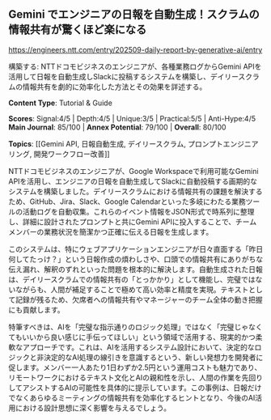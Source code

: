 ## Gemini でエンジニアの日報を自動生成！スクラムの情報共有が驚くほど楽になる

https://engineers.ntt.com/entry/202509-daily-report-by-generative-ai/entry

構築する: NTTドコモビジネスのエンジニアが、各種業務ログからGemini APIを活用して日報を自動生成しSlackに投稿するシステムを構築し、デイリースクラムの情報共有を劇的に効率化した方法とその効果を詳述する。

**Content Type**: Tutorial & Guide

**Scores**: Signal:4/5 | Depth:4/5 | Unique:3/5 | Practical:5/5 | Anti-Hype:4/5
**Main Journal**: 85/100 | **Annex Potential**: 79/100 | **Overall**: 80/100

**Topics**: [[Gemini API, 日報自動生成, デイリースクラム, プロンプトエンジニアリング, 開発ワークフロー改善]]

NTTドコモビジネスのエンジニアが、Google Workspaceで利用可能なGemini APIを活用し、エンジニアの日報を自動生成してSlackに自動投稿する画期的なシステムを構築しました。デイリースクラムにおける情報共有の課題を解決するため、GitHub、Jira、Slack、Google Calendarといった多岐にわたる業務ツールの活動ログを自動収集。これらのイベント情報をJSON形式で時系列に整理し、詳細に設計されたプロンプトと共にGemini APIに投入することで、チームメンバーの業務状況を簡潔かつ正確に伝える日報を生成します。

このシステムは、特にウェブアプリケーションエンジニアが日々直面する「昨日何してたっけ？」という日報作成の煩わしさや、口頭での情報共有にありがちな伝え漏れ、解釈のずれといった問題を根本的に解決します。自動生成された日報は、デイリースクラムでの情報共有の「とっかかり」として機能し、完璧ではないながらも、人間が補足することで極めて高い効率と精度を実現。テキストとして記録が残るため、欠席者への情報共有やマネージャーのチーム全体の動き把握にも貢献します。

特筆すべきは、AIを「完璧な指示通りのロジック処理」ではなく「完璧じゃなくてもいいから良い感じに手伝ってほしい」という領域で活用する、現実的かつ柔軟なアプローチです。これは、AIを活用するシステム設計において、決定的なロジックと非決定的なAI処理の線引きを意識するという、新しい発想力を開発者に促します。メンバー一人あたり1日わずか2.5円という運用コストも魅力であり、リモートワークにおけるテキスト文化とAIの親和性を示し、人間の作業を先回りしてアシストするAIの可能性を具体的に提示しています。この事例は、日報だけでなくあらゆるミーティングの情報共有を効率化するヒントとなり、今後のAI活用における設計思想に深く影響を与えるでしょう。